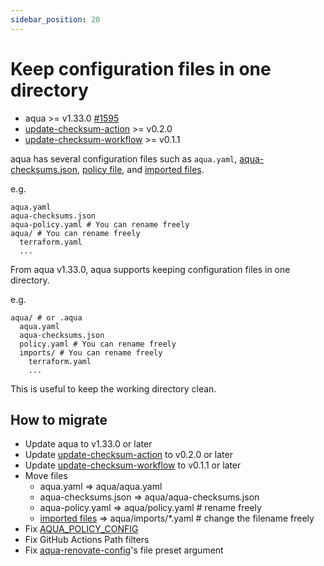 ```yaml
---
sidebar_position: 20
---
```


# Keep configuration files in one directory

- aqua >= v1.33.0 [#1595](https://github.com/aquaproj/aqua/issues/1595)
- [update-checksum-action](https://github.com/aquaproj/update-checksum-action) >= v0.2.0
- [update-checksum-workflow](https://github.com/aquaproj/update-checksum-workflow) >= v0.1.1

aqua has several configuration files such as `aqua.yaml`, [aqua-checksums.json](checksum.md), [policy file](policy-as-code.md), and [imported files](split-config.md).

e.g.

```
aqua.yaml
aqua-checksums.json
aqua-policy.yaml # You can rename freely
aqua/ # You can rename freely
  terraform.yaml
  ...
```

From aqua v1.33.0, aqua supports keeping configuration files in one directory.

e.g.

```
aqua/ # or .aqua
  aqua.yaml
  aqua-checksums.json
  policy.yaml # You can rename freely
  imports/ # You can rename freely
    terraform.yaml
    ...
```

This is useful to keep the working directory clean.

## How to migrate

- Update aqua to v1.33.0 or later
- Update [update-checksum-action](https://github.com/aquaproj/update-checksum-action) to v0.2.0 or later
- Update [update-checksum-workflow](https://github.com/aquaproj/update-checksum-workflow) to v0.1.1 or later
- Move files
  - aqua.yaml => aqua/aqua.yaml
  - aqua-checksums.json => aqua/aqua-checksums.json
  - aqua-policy.yaml => aqua/policy.yaml # rename freely
  - [imported files](split-config.md) => aqua/imports/*.yaml # change the filename freely
- Fix [AQUA_POLICY_CONFIG](policy-as-code.md)
- Fix GitHub Actions Path filters
- Fix [aqua-renovate-config](https://github.com/aquaproj/aqua-renovate-config)'s file preset argument
